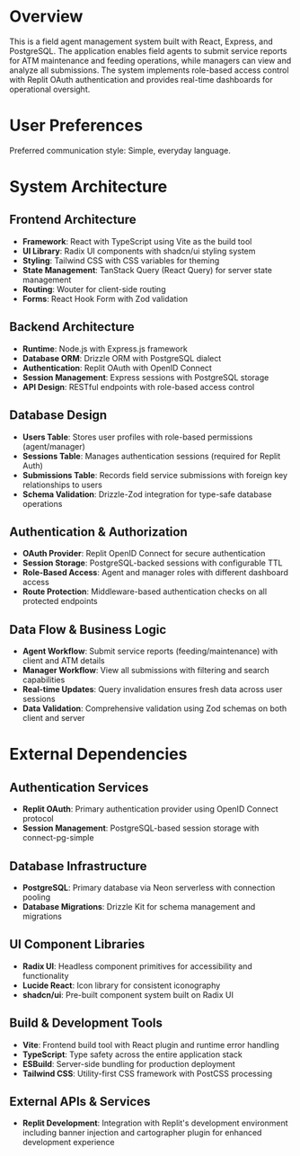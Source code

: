 # Overview

This is a field agent management system built with React, Express, and PostgreSQL. The application enables field agents to submit service reports for ATM maintenance and feeding operations, while managers can view and analyze all submissions. The system implements role-based access control with Replit OAuth authentication and provides real-time dashboards for operational oversight.

# User Preferences

Preferred communication style: Simple, everyday language.

# System Architecture

## Frontend Architecture
- **Framework**: React with TypeScript using Vite as the build tool
- **UI Library**: Radix UI components with shadcn/ui styling system
- **Styling**: Tailwind CSS with CSS variables for theming
- **State Management**: TanStack Query (React Query) for server state management
- **Routing**: Wouter for client-side routing
- **Forms**: React Hook Form with Zod validation

## Backend Architecture
- **Runtime**: Node.js with Express.js framework
- **Database ORM**: Drizzle ORM with PostgreSQL dialect
- **Authentication**: Replit OAuth with OpenID Connect
- **Session Management**: Express sessions with PostgreSQL storage
- **API Design**: RESTful endpoints with role-based access control

## Database Design
- **Users Table**: Stores user profiles with role-based permissions (agent/manager)
- **Sessions Table**: Manages authentication sessions (required for Replit Auth)
- **Submissions Table**: Records field service submissions with foreign key relationships to users
- **Schema Validation**: Drizzle-Zod integration for type-safe database operations

## Authentication & Authorization
- **OAuth Provider**: Replit OpenID Connect for secure authentication
- **Session Storage**: PostgreSQL-backed sessions with configurable TTL
- **Role-Based Access**: Agent and manager roles with different dashboard access
- **Route Protection**: Middleware-based authentication checks on all protected endpoints

## Data Flow & Business Logic
- **Agent Workflow**: Submit service reports (feeding/maintenance) with client and ATM details
- **Manager Workflow**: View all submissions with filtering and search capabilities
- **Real-time Updates**: Query invalidation ensures fresh data across user sessions
- **Data Validation**: Comprehensive validation using Zod schemas on both client and server

# External Dependencies

## Authentication Services
- **Replit OAuth**: Primary authentication provider using OpenID Connect protocol
- **Session Management**: PostgreSQL-based session storage with connect-pg-simple

## Database Infrastructure
- **PostgreSQL**: Primary database via Neon serverless with connection pooling
- **Database Migrations**: Drizzle Kit for schema management and migrations

## UI Component Libraries
- **Radix UI**: Headless component primitives for accessibility and functionality
- **Lucide React**: Icon library for consistent iconography
- **shadcn/ui**: Pre-built component system built on Radix UI

## Build & Development Tools
- **Vite**: Frontend build tool with React plugin and runtime error handling
- **TypeScript**: Type safety across the entire application stack
- **ESBuild**: Server-side bundling for production deployment
- **Tailwind CSS**: Utility-first CSS framework with PostCSS processing

## External APIs & Services
- **Replit Development**: Integration with Replit's development environment including banner injection and cartographer plugin for enhanced development experience